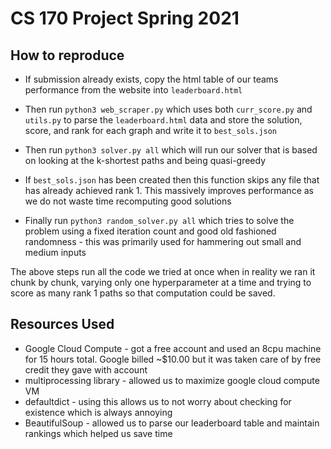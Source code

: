# CS 170 Project Spring 2021


## How to reproduce

- If submission already exists, copy the html table of our teams performance from the website into `leaderboard.html`
- Then run `python3 web_scraper.py` which uses both `curr_score.py` and `utils.py` to parse the `leaderboard.html` data and store the solution, score, and rank for each graph and write it to `best_sols.json`



- Then run `python3 solver.py all` which will run our solver that is based on looking at the k-shortest paths and being quasi-greedy
- If `best_sols.json` has been created then this function skips any file that has already achieved rank 1. This massively improves performance as we do not waste time recomputing good solutions
- Finally run `python3 random_solver.py all` which tries to solve the problem using a fixed iteration count and good old fashioned randomness - this was primarily used for hammering out small and medium inputs

The above steps run all the code we tried at once when in reality we ran it chunk by chunk, varying only one hyperparameter at a time and trying to score as many rank 1 paths so that computation could be saved.


## Resources Used
- Google Cloud Compute - got a free account and used an 8cpu machine for 15 hours total. Google billed ~$10.00 but it was taken care of by free credit they gave with account
- multiprocessing library - allowed us to maximize google cloud compute VM
- defaultdict - using this allows us to not worry about checking for existence which is always annoying
- BeautifulSoup - allowed us to parse our leaderboard table and maintain rankings which helped us save time
